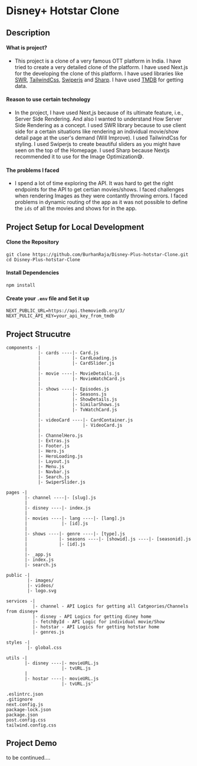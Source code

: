 # Disney+ Hotstar Clone

## Description

#### What is project?
- This project is a clone of a very famous OTT platform in India. I have tried to create a very detailed clone of the platform. I have used Next.js for the developing the clone of this platform. I have used libraries like [SWR](https://swr.vercel.app/), [TailwindCss](https://tailwindcss.com/), [Swiperjs](https://swiperjs.com/) and [Sharp](https://www.npmjs.com/package/sharp). I have used [TMDB](https://www.themoviedb.org/) for getting data.

#### Reason to use certain technology
- In the project, I have used Next,js because of its ultimate feature, i.e., Server Side Rendering. And also I wanted to understand How Server Side Rendering as a concept. I used SWR library because to use client side for a certain situations like rendering an individual movie/show detail page at the user's demand (Will Improve). I used TailwindCss for styling. I used Swiperjs to create beautiful sliders as you might have seen on the top of the Homepage. I used Sharp because Nextjs recommended it to use for the Image Optimization😅.

#### The problems I faced
- I spend a lot of time exploring the API. It was hard to get the right endpoints for the API to get certian movies/shows. I faced challenges when rendering Images as they were contantly throwing errors. I faced problems in dynamic routing of the app as it was not possible to define the `ids` of all the movies and shows for in the app.

## Project Setup for Local Development

#### Clone the Repository

```
git clone https://github.com/BurhanRaja/Disney-Plus-hotstar-Clone.git
cd Disney-Plus-hotstar-Clone
```

#### Install Dependencies

```
npm install
```

#### Create your `.env` file and Set it up

```
NEXT_PUBLIC_URL=https://api.themoviedb.org/3/
NEXT_PULIC_API_KEY=your_api_key_from_tmdb
```

## Project Strucutre

```
components -|
            |- cards ----|- Card.js
            |            |- CardLoading.js
            |            |- CardSlider.js
            |                 
            |- movie ----|- MovieDetails.js
            |            |- MovieWatchCard.js
            |                 
            |- shows ----|- Episodes.js
            |            |- Seasons.js
            |            |- ShowDetails.js
            |            |- SimilarShows.js
            |            |- TvWatchCard.js
            |                 
            |- videoCard ----|- CardContainer.js
            |                |- VideoCard.js
            |                 
            |- ChannelHero.js
            |- Extras.js
            |- Footer.js
            |- Hero.js
            |- HeroLoading.js
            |- Layout.js
            |- Menu.js
            |- Navbar.js
            |- Search.js
            |- SwiperSlider.js
            
pages -|
       |- channel ----|- [slug].js
       |
       |- disney ----|- index.js
       |
       |- movies ----|- lang ----|- [lang].js
       |             |- [id].js
       |             
       |- shows ----|- genre ----|- [type].js
       |            |- seasons ----|- [showid].js ----|- [seasonid].js
       |            |- [id].js
       |            
       |- _app.js
       |- index.js
       |- search.js
       
public -|
        |- images/
        |- videos/
        |- logo.svg
        
services -|
          |- channel - API Logics for getting all Catgeories/Channels from disney+
          |- disney - API Logics for getting diney home
          |- fetchById - API Logic for individual movie/Show
          |- hotstar - API Logics for getting hotstar home
          |- genres.js
          
styles -|
        |- global.css
        
utils -|
       |- disney ----|- movieURL.js
                     |- tvURL.js
       |
       |- hostar ----|- movieURL.js
                     |- tvURL.js'
                     
.eslintrc.json
.gitignore
next.config.js
package-lock.json
package.json
post.config.css
tailwind.config.css
```

## Project Demo

to be continued....
